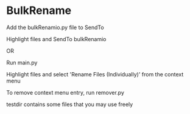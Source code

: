 # BulkRename
Add the bulkRenamio.py file to SendTo

Highlight files and SendTo bulkRenamio


OR


Run main.py

Highlight files and select 'Rename Files (Individually)' from the context menu

To remove context menu entry, run remover.py

testdir contains some files that you may use freely
